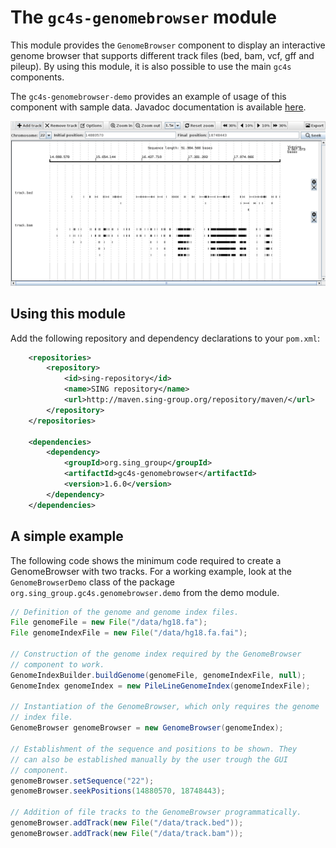 The `gc4s-genomebrowser` module
=====================

This module provides the `GenomeBrowser` component to display an interactive genome browser that supports different track files (bed, bam, vcf, gff and pileup). By using this module, it is also possible to use the main `gc4s` components.

The `gc4s-genomebrowser-demo` provides an example of usage of this component with sample data. Javadoc documentation is available [here](http://sing-group.org/gc4s/javadoc).

![GenomeBrowser](screenshots/GenomeBrowser.png)

Using this module
-----------------------
Add the following repository and dependency declarations to your `pom.xml`:
```xml
	<repositories>
		<repository>
			<id>sing-repository</id>
			<name>SING repository</name>
			<url>http://maven.sing-group.org/repository/maven/</url>
		</repository>
	</repositories>
	
	<dependencies>
		<dependency>
			<groupId>org.sing_group</groupId>
			<artifactId>gc4s-genomebrowser</artifactId>
			<version>1.6.0</version>
		</dependency>
	</dependencies>
```

A simple example
-----------------------
The following code shows the minimum code required to create a GenomeBrowser with two tracks. For a working example, look at the `GenomeBrowserDemo` class of the package `org.sing_group.gc4s.genomebrowser.demo` from the demo module.

```java
// Definition of the genome and genome index files.
File genomeFile = new File("/data/hg18.fa");
File genomeIndexFile = new File("/data/hg18.fa.fai");

// Construction of the genome index required by the GenomeBrowser
// component to work. 
GenomeIndexBuilder.buildGenome(genomeFile, genomeIndexFile, null);
GenomeIndex genomeIndex = new PileLineGenomeIndex(genomeIndexFile);

// Instantiation of the GenomeBrowser, which only requires the genome
// index file.
GenomeBrowser genomeBrowser = new GenomeBrowser(genomeIndex);

// Establishment of the sequence and positions to be shown. They
// can also be established manually by the user trough the GUI
// component.
genomeBrowser.setSequence("22");
genomeBrowser.seekPositions(14880570, 18748443);

// Addition of file tracks to the GenomeBrowser programmatically.
genomeBrowser.addTrack(new File("/data/track.bed"));
genomeBrowser.addTrack(new File("/data/track.bam"));
```
